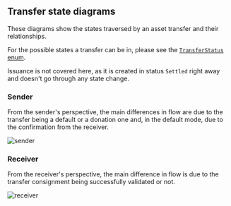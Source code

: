 ## Transfer state diagrams
These diagrams show the states traversed by an asset transfer and their
relationships.

For the possible states a transfer can be in, please see the [`TransferStatus`
enum].

Issuance is not covered here, as it is created in status `Settled` right away
and doesn't go through any state change.

### Sender
From the sender's perspective, the main differences in flow are due to the
transfer being a default or a donation one and, in the default mode, due to the
confirmation from the receiver.

![sender](http://www.plantuml.com/plantuml/proxy?src=https://raw.githubusercontent.com/RGB-Tools/rgb-lib/master/docs/UML/transfer_states_sender.puml)

### Receiver
From the receiver's perspective, the main difference in flow is due to the
transfer consignment being successfully validated or not.

![receiver](http://www.plantuml.com/plantuml/proxy?src=https://raw.githubusercontent.com/RGB-Tools/rgb-lib/master/docs/UML/transfer_states_receiver.puml)


[`TransferStatus` enum]: https://docs.rs/rgb-lib/latest/rgb_lib/enum.TransferStatus.html
